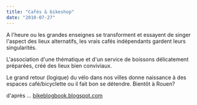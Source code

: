 ```yaml
---
title: "Cafés & bikeshop"
date: "2010-07-27"
---
```


A l'heure ou les grandes enseignes se transforment et essayent de singer l'aspect des lieux alternatifs, les vrais cafés indépendants gardent leurs singularités.

L'association d'une thématique et d'un service de boissons délicatement préparées, créé des lieux bien conviviaux.

Le grand retour (logique) du vélo dans nos villes donne naissance à des espaces café/bicyclette ou il fait bon se détendre. Bientôt à Rouen?

d'après ... [bikeblogbook.blogspot.com](http://bikeblogbook.blogspot.com/)
